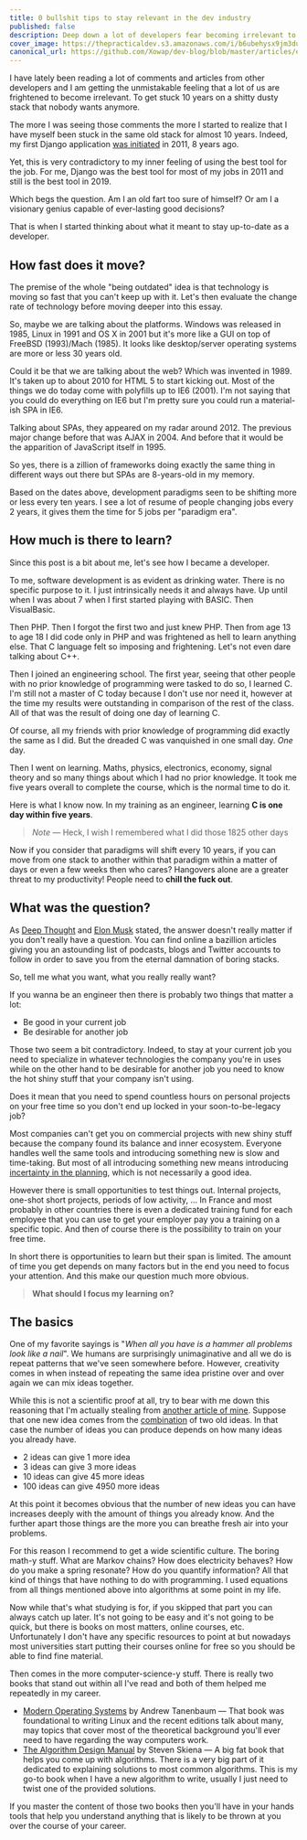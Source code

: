 ```yaml
---
title: 0 bullshit tips to stay relevant in the dev industry
published: false
description: Deep down a lot of developers fear becoming irrelevant to this ever-changing industry. How can one get into a safer spot?
cover_image: https://thepracticaldev.s3.amazonaws.com/i/b6ubehysx9jm3duhj72m.jpg
canonical_url: https://github.com/Xowap/dev-blog/blob/master/articles/essays/0-bullshit-tips-to-stay-relevant-in-the-dev-industry.md
---
```


I have lately been reading a lot of comments and articles from other developers and I am getting the unmistakable feeling that a lot of us are frightened to become irrelevant. To get stuck 10 years on a shitty dusty stack that nobody wants anymore.

The more I was seeing those comments the more I started to realize that I have myself been stuck in the same old stack for almost 10 years. Indeed, my first Django application [was initiated](https://github.com/Xowap/Maiznet/commit/a959a0517d93acb91c237bafa90effb19010f453) in 2011, 8 years ago.

Yet, this is very contradictory to my inner feeling of using the best tool for the job. For me, Django was the best tool for most of my jobs in 2011 and still is the best tool in 2019.

Which begs the question. Am I an old fart too sure of himself? Or am I a visionary genius capable of ever-lasting good decisions?

That is when I started thinking about what it meant to stay up-to-date as a developer.

## How fast does it move?

The premise of the whole "being outdated" idea is that technology is moving so fast that you can't keep up with it. Let's then evaluate the change rate of technology before moving deeper into this essay.

So, maybe we are talking about the platforms. Windows was released in 1985, Linux in 1991 and OS X in 2001 but it's more like a GUI on top of FreeBSD (1993)/Mach (1985). It looks like desktop/server operating systems are more or less 30 years old.

Could it be that we are talking about the web? Which was invented in 1989. It's taken up to about 2010 for HTML 5 to start kicking out. Most of the things we do today come with polyfills up to IE6 (2001). I'm not saying that you could do everything on IE6 but I'm pretty sure you could run a material-ish SPA in IE6.

Talking about SPAs, they appeared on my radar around 2012. The previous major change before that was AJAX in 2004. And before that it would be the apparition of JavaScript itself in 1995.

So yes, there is a zillion of frameworks doing exactly the same thing in different ways out there but SPAs are 8-years-old in my memory.

Based on the dates above, development paradigms seen to be shifting more or less every ten years. I see a lot of resume of people changing jobs every 2 years, it gives them the time for 5 jobs per "paradigm era".

## How much is there to learn?

Since this post is a bit about me, let's see how I became a developer.

To me, software development is as evident as  drinking water. There is no specific purpose to it. I just intrinsically needs it and always have. Up until when I was about 7 when I first started playing with BASIC. Then VisualBasic.

Then PHP. Then I forgot the first two and just knew PHP. Then from age 13 to age 18 I did code only in PHP and was frightened as hell to learn anything else. That C language felt so imposing and frightening. Let's not even dare talking about C++.

Then I joined an engineering school. The first year, seeing that other people with no prior knowledge of programming were tasked to do so, I learned C. I'm still not a master of C today because I don't use nor need it, however at the time my results were outstanding in comparison of the rest of the class. All of that was the result of doing one day of learning C.

Of course, all my friends with prior knowledge of programming did exactly the same as I did. But the dreaded C was vanquished in one small day. *One* day.

Then I went on learning. Maths, physics, electronics, economy, signal theory and so many things about which I had no prior knowledge. It took me five years overall to complete the course, which is the normal time to do it.

Here is what I know now. In my training as an engineer, learning **C is one day within five years**.

> *Note* &mdash; Heck, I wish I remembered what I did those 1825 other days

Now if you consider that paradigms will shift every 10 years, if you can move from one stack to another within that paradigm within a matter of days or even a few weeks then who cares? Hangovers alone are a greater threat to my productivity! People need to **chill the fuck out**.

## What was the question?

As [Deep Thought](https://simple.wikipedia.org/wiki/42_(answer)) and [Elon Musk](https://youtu.be/cIQ36Kt7UVg?t=316) stated, the answer doesn't really matter if you don't really have a question. You can find online a bazillion articles giving you an astounding list of podcasts, blogs and Twitter accounts to follow in order to save you from the eternal damnation of boring stacks.

So, tell me what you want, what you really really want?

If you wanna be an engineer then there is probably two things that matter a lot:

- Be good in your current job
- Be desirable for another job

Those two seem a bit contradictory. Indeed, to stay at your current job you need to specialize in whatever technologies the company you're in uses while on the other hand to be desirable for another job you need to know the hot shiny stuff that your company isn't using.

Does it mean that you need to spend countless hours on personal projects on your free time so you don't end up locked in your soon-to-be-legacy job?

Most companies can't get you on commercial projects with new shiny stuff because the company found its balance and inner ecosystem. Everyone handles well the same tools and introducing something new is slow and time-taking. But most of all introducing something new means introducing [incertainty in the planning](https://dev.to/xowap/the-way-adults-deliver-software-on-time-2bio), which is not necessarily a good idea.

However there is small opportunities to test things out. Internal projects, one-shot short projects, periods of low activity, ... In France and most probably in other countries there is even a dedicated training fund for each employee that you can use to get your employer pay you a training on a specific topic. And then of course there is the possibility to train on your free time.

In short there is opportunities to learn but their span is limited. The amount of time you get depends on many factors but in the end you need to focus your attention. And this make our question much more obvious.

> **What should I focus my learning on?**

## The basics

One of my favorite sayings is "*When all you have is a hammer all problems look like a nail*". We humans are surprisingly unimaginative and all we do is repeat patterns that we've seen somewhere before. However, creativity comes in when instead of repeating the same idea pristine over and over again we can mix ideas together.

While this is not a scientific proof at all, try to bear with me down this reasoning that I'm actually stealing from [another article of mine](https://dev.to/xowap/8-tips-from-john-wick-for-10x-developers-366p). Suppose that one new idea comes from the [combination](https://en.wikipedia.org/wiki/Combination) of two old ideas. In that case the number of ideas you can produce depends on how many ideas you already have.

- 2 ideas can give 1 more idea
- 3 ideas can give 3 more ideas
- 10 ideas can give 45 more ideas
- 100 ideas can give 4950 more ideas

At this point it becomes obvious that the number of new ideas you can have increases deeply with the amount of things you already know. And the further apart those things are the more you can breathe fresh air into your problems.

For this reason I recommend to get a wide scientific culture. The boring math-y stuff. What are Markov chains? How does electricity behaves? How do you make a spring resonate? How do you quantify information? All that kind of things that have nothing to do with programming. I used equations from all things mentioned above into algorithms at some point in my life.

Now while that's what studying is for, if you skipped that part you can always catch up later. It's not going to be easy and it's not going to be quick, but there is books on most matters, online courses, etc. Unfortunately I don't have any specific resources to point at but nowadays most universities start putting their courses online for free so you should be able to find fine material.

Then comes in the more computer-science-y stuff. There is really two books that stand out within all I've read and both of them helped me repeatedly in my career.

- [Modern Operating Systems](https://en.wikipedia.org/wiki/Modern_Operating_Systems) by Andrew Tanenbaum &mdash; That book was foundational to writing Linux and the recent editions talk about many, may topics that cover most of the theoretical background you'll ever need to have regarding the way computers work.
- [The Algorithm Design Manual](http://www.algorist.com/) by Steven Skiena &mdash; A big fat book that helps you come up with algorithms. There is a very big part of it dedicated to explaining solutions to most common algorithms. This is my go-to book when I have a new algorithm to write, usually I just need to twist one of the provided solutions.

If you master the content of those two books then you'll have in your hands tools that help you understand anything that is likely to be thrown at you over the course of your career. 

